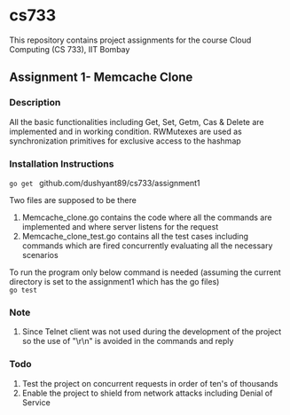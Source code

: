 # cs733
This repository contains project assignments for the course Cloud Computing (CS 733), IIT Bombay

## Assignment 1- Memcache Clone

### Description
All the basic functionalities including Get, Set, Getm, Cas & Delete are implemented and in working condition. RWMutexes are used as synchronization primitives for exclusive access to the hashmap

### Installation Instructions
<code>go get </code> github.com/dushyant89/cs733/assignment1

Two files are supposed to be there <br/>
1. Memcache_clone.go contains the code where all the commands are implemented and where server listens for the request
2. Memcache_clone_test.go contains all the test cases including commands which are fired concurrently evaluating all the necessary scenarios

To run the program only below command is needed (assuming the current directory is set to the assignment1 which has the go files)
<br/><code>go test</code>

### Note
1. Since Telnet client was not used during the development of the project so the use of "\r\n" is avoided in the commands and reply

### Todo
1. Test the project on concurrent requests in order of ten's of thousands
2. Enable the project to shield from network attacks including Denial of Service
